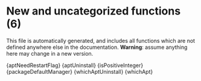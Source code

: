 # New and uncategorized functions (6)

This file is automatically generated, and includes all functions which are not defined anywhere else in the documentation. **Warning**: assume anything here may change in a new version.

{aptNeedRestartFlag}
{aptUninstall}
{isPositiveInteger}
{packageDefaultManager}
{whichAptUninstall}
{whichApt}
